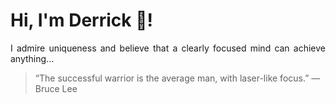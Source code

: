 # Hi, I'm Derrick 👋!
<p align="justify">I admire uniqueness and believe that a clearly focused mind can achieve anything...</p> 
<!-- #quote-start -->
<blockquote>&ldquo;The successful warrior is the average man, with laser-like focus.&rdquo; &mdash; <footer>Bruce Lee</footer></blockquote>
<!-- #quote-end -->
